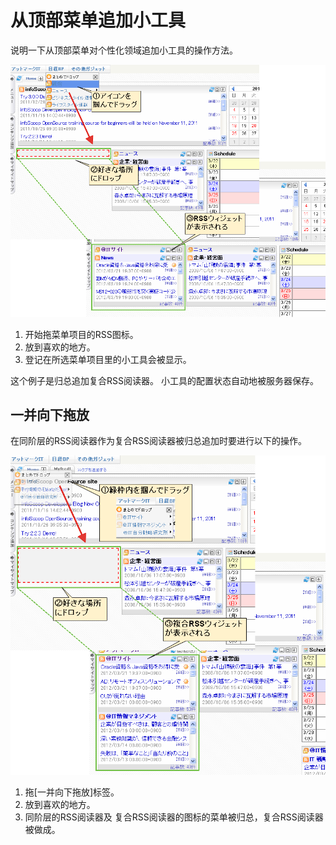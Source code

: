 # 从顶部菜单追加小工具

说明一下从顶部菜单对个性化领域追加小工具的操作方法。

![Dropping the gadget from the menu]

1. 开始拖菜单项目的RSS图标。
2. 放到喜欢的地方。
3. 登记在所选菜单项目里的小工具会被显示。

这个例子是归总追加复合RSS阅读器。
小工具的配置状态自动地被服务器保存。

## 一并向下拖放

在同阶层的RSS阅读器作为复合RSS阅读器被归总追加时要进行以下的操作。

![Dropping all gadgets from the menu]

1. 拖[一并向下拖放]标签。
2. 放到喜欢的地方。
3. 同阶层的RSS阅读器及 复合RSS阅读器的图标的菜单被归总，复合RSS阅读器被做成。


[Dropping the gadget from the menu]: images/user-panel/adding-a-gadget-from-the-menu-1.png
[Dropping all gadgets from the menu]: images/user-panel/adding-a-gadget-from-the-menu-2.png
